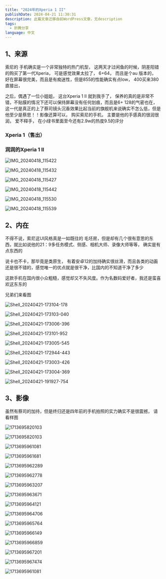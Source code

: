 ```yaml
---
title: "2024年的Xperia 1 II"
publishDate: 2024-04-21 11:30:31 
description: 此篇文章迁移自前WordPress文章，无description
tags:
  - 折腾分享
language: 中文
---
```


## 1、来源

索尼的 手机确实是一个非常独特的热门机型， 这两天才过闲鱼的时候，阴差阳错的购买了第一代Xperia， 可是感觉效果太拉了， 6+64， 而且是个au 版本的， 好在屏幕很完美，而且是有痴迷性，但是855的性能确实有点low， 400买来380直接出，

之后，偶遇了一位小姐姐， 这台Xperia 1 II 就到我手了， 保养的真的是非常不错，不贴膜的情况下还可以保持屏幕没有任何划痕，而且是6+ 128的气密也在， 这一代是真正的上了蔡司镜头沉香效果比起当前的旗舰机来说确实不怎么低，但是他至少是蔡思！！影像还算可以， 购买索尼的手机， 主要是他的手感真的很润很润， 爱不释手， 在小绿书里面至今还有2.9w的热度9.5的评分

### Xperia 1（售出）

### 润润的Xperia 1 II

![IMG_20240418_115422](https://cpic2024.qiu.icu/uploads/piclist/202404211905647.webp)

![IMG_20240418_115432](https://cpic2024.qiu.icu/uploads/piclist/202404211905130.webp)

![IMG_20240418_115427](https://cpic2024.qiu.icu/uploads/piclist/202404211905961.webp)

![IMG_20240418_115442](https://cpic2024.qiu.icu/uploads/piclist/202404211905708.webp)

![IMG_20240418_115530](https://cpic2024.qiu.icu/uploads/piclist/202404211905531.webp)

![IMG_20240418_115539](https://cpic2024.qiu.icu/uploads/piclist/202404211905077.webp)

## 2、内在

不得不说，索尼这UI风格真是一如既往的 毛坯房，但是却有几个很有意思的东西，就比如说他的21：9多任务模式、侧感、相机大师、录像大师等等， 确实是有点东西的

说卡也不卡，那毕竟是类原生， 有着安卓12的加持确实很丝滑，而且各类的动画还是很不错的，感觉唯一的优点就是很干净，比国内的不知道干净了多少

这款手机在国内很小众粗糙，感觉却又不失风度。作为名数码爱好者，我还是蛮喜欢这东东的

兄弟们来看图

![Shell_20240421-173104-178](https://cpic2024.qiu.icu/uploads/piclist/202404211915109.webp)

![Shell_20240421-173103-040](https://cpic2024.qiu.icu/uploads/piclist/202404211915779.webp)

![Shell_20240421-173006-396](https://cpic2024.qiu.icu/uploads/piclist/202404211916690.webp)

![Shell_20240421-173101-952](https://cpic2024.qiu.icu/uploads/piclist/202404211915296.webp)

![Shell_20240421-173005-545](https://cpic2024.qiu.icu/uploads/piclist/202404211916574.webp)

![Shell_20240421-172944-443](https://cpic2024.qiu.icu/uploads/piclist/202404211916610.webp)

![Shell_20240421-173003-426](https://cpic2024.qiu.icu/uploads/piclist/202404211916923.webp)

![Shell_20240421-173004-369](https://cpic2024.qiu.icu/uploads/piclist/202404211916618.webp)

![Shell_20240421-191927-754](https://cpic2024.qiu.icu/uploads/piclist/202404211920178.webp)

## 3、影像

虽然有蔡司的加持，但是终归还是四年前的手机拍照的实力确实不是很震撼， 请看样图

![1713695820103](https://cpic2024.qiu.icu/uploads/piclist/202404211921571.webp)

![1713695820103](https://cpic2024.qiu.icu/uploads/piclist/202404211921571.webp)

![1713695961081](https://cpic2024.qiu.icu/uploads/piclist/202404211921712.webp)

![1713695961681](https://cpic2024.qiu.icu/uploads/piclist/202404211921704.webp)

![1713695962289](https://cpic2024.qiu.icu/uploads/piclist/202404211922848.webp)

![1713695962778](https://cpic2024.qiu.icu/uploads/piclist/202404211921415.webp)

![1713695963207](https://cpic2024.qiu.icu/uploads/piclist/202404211922880.webp)

![1713695963671](https://cpic2024.qiu.icu/uploads/piclist/202404211922053.webp)

![1713695964121](https://cpic2024.qiu.icu/uploads/piclist/202404211921152.webp)

![1713695964706](https://cpic2024.qiu.icu/uploads/piclist/202404211921432.webp)

![1713695965764](https://cpic2024.qiu.icu/uploads/piclist/202404211921869.webp)

![1713695966149](https://cpic2024.qiu.icu/uploads/piclist/202404211922644.webp)

![1713695966859](https://cpic2024.qiu.icu/uploads/piclist/202404211921570.webp)

![1713695967201](https://cpic2024.qiu.icu/uploads/piclist/202404211921482.webp)

![1713695967474](https://cpic2024.qiu.icu/uploads/piclist/202404211922492.webp)

![1713695961081](https://cpic2024.qiu.icu/uploads/piclist/202404211921712.webp)
